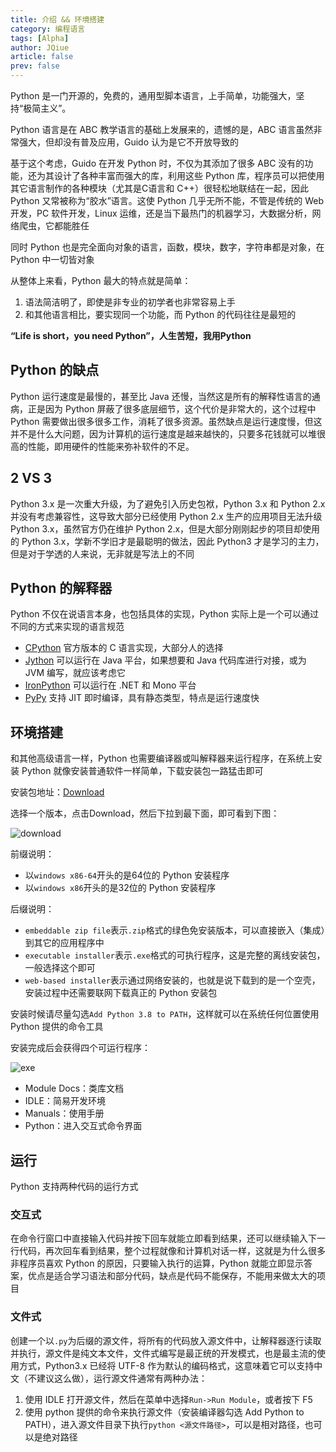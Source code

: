```yaml
---
title: 介绍 && 环境搭建
category: 编程语言
tags: [Alpha]
author: JQiue
article: false
prev: false
---
```


Python 是一门开源的，免费的，通用型脚本语言，上手简单，功能强大，坚持“极简主义”。

Python 语言是在 ABC 教学语言的基础上发展来的，遗憾的是，ABC 语言虽然非常强大，但却没有普及应用，Guido 认为是它不开放导致的

基于这个考虑，Guido 在开发 Python 时，不仅为其添加了很多 ABC 没有的功能，还为其设计了各种丰富而强大的库，利用这些 Python 库，程序员可以把使用其它语言制作的各种模块（尤其是C语言和 C++）很轻松地联结在一起，因此 Python 又常被称为“胶水”语言。这使 Python 几乎无所不能，不管是传统的 Web 开发，PC 软件开发，Linux 运维，还是当下最热门的机器学习，大数据分析，网络爬虫，它都能胜任

同时 Python 也是完全面向对象的语言，函数，模块，数字，字符串都是对象，在 Python 中一切皆对象

从整体上来看，Python 最大的特点就是简单：

1. 语法简洁明了，即使是非专业的初学者也非常容易上手
2. 和其他语言相比，要实现同一个功能，而 Python 的代码往往是最短的

**“Life is short，you need Python”，人生苦短，我用Python**

## Python 的缺点

Python 运行速度是最慢的，甚至比 Java 还慢，当然这是所有的解释性语言的通病，正是因为 Python 屏蔽了很多底层细节，这个代价是非常大的，这个过程中 Python 需要做出很多很多工作，消耗了很多资源。虽然缺点是运行速度慢，但这并不是什么大问题，因为计算机的运行速度是越来越快的，只要多花钱就可以堆很高的性能，即用硬件的性能来弥补软件的不足。

## 2 VS 3

Python 3.x 是一次重大升级，为了避免引入历史包袱，Python 3.x 和 Python 2.x 并没有考虑兼容性，这导致大部分已经使用 Python 2.x 生产的应用项目无法升级 Python 3.x，虽然官方仍在维护 Python 2.x，但是大部分刚刚起步的项目却使用的 Python 3.x，学新不学旧才是最聪明的做法，因此 Python3 才是学习的主力，但是对于学透的人来说，无非就是写法上的不同

## Python 的解释器

Python 不仅在说语言本身，也包括具体的实现，Python 实际上是一个可以通过不同的方式来实现的语言规范

+ [CPython](http://www.python.org/) 官方版本的 C 语言实现，大部分人的选择
+ [Jython](http://www.jython.org/) 可以运行在 Java 平台，如果想要和 Java 代码库进行对接，或为 JVM 编写，就应该考虑它
+ [IronPython](https://ironpython.net/) 可以运行在 .NET 和 Mono 平台
+ [PyPy](https://www.pypy.org/) 支持 JIT 即时编译，具有静态类型，特点是运行速度快

## 环境搭建

和其他高级语言一样，Python 也需要编译器或叫解释器来运行程序，在系统上安装 Python 就像安装普通软件一样简单，下载安装包一路猛击即可

安装包地址：[Download](https://www.python.org/downloads/)

选择一个版本，点击Download，然后下拉到最下面，即可看到下图：

![download](https://gitee.com/jqiue/img_upload/raw/master/images/Snipaste_2020-09-12_22-13-34.png)

前缀说明：

+ 以`windows x86-64`开头的是64位的 Python 安装程序
+ 以`windows x86`开头的是32位的 Python 安装程序

后缀说明：

+ `embeddable zip file`表示`.zip`格式的绿色免安装版本，可以直接嵌入（集成）到其它的应用程序中
+ `executable installer`表示`.exe`格式的可执行程序，这是完整的离线安装包，一般选择这个即可
+ `web-based installer`表示通过网络安装的，也就是说下载到的是一个空壳，安装过程中还需要联网下载真正的 Python 安装包

安装时候请尽量勾选`Add Python 3.8 to PATH`，这样就可以在系统任何位置使用 Python 提供的命令工具

安装完成后会获得四个可运行程序：

![exe](https://gitee.com/jqiue/img_upload/raw/master/images/Snipaste_2020-09-12_23-21-00.png)

+ Module Docs：类库文档
+ IDLE：简易开发环境
+ Manuals：使用手册
+ Python：进入交互式命令界面

## 运行

Python 支持两种代码的运行方式

### 交互式

在命令行窗口中直接输入代码并按下回车就能立即看到结果，还可以继续输入下一行代码，再次回车看到结果，整个过程就像和计算机对话一样，这就是为什么很多非程序员喜欢 Python 的原因，只要输入执行的运算，Python 就能立即显示答案，优点是适合学习语法和部分代码，缺点是代码不能保存，不能用来做太大的项目

### 文件式

创建一个以`.py`为后缀的源文件，将所有的代码放入源文件中，让解释器逐行读取并执行，源文件是纯文本文件，文件式编写是最正统的开发模式，也是最主流的使用方式，Python3.x 已经将 UTF-8 作为默认的编码格式，这意味着它可以支持中文（不建议这么做），运行源文件通常有两种办法：

1. 使用 IDLE 打开源文件，然后在菜单中选择`Run->Run Module`，或者按下 F5
2. 使用 python 提供的命令来执行源文件（安装编译器勾选 Add Python to PATH），进入源文件目录下执行`python <源文件路径>`，可以是相对路径，也可以是绝对路径
